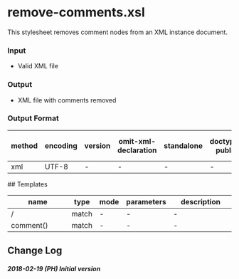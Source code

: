 # remove-comments.xsl

This stylesheet removes comment nodes from an XML instance document.

### Input

* Valid XML file

### Output

* XML file with comments removed

        


### Output Format

<table><thead><tr><th>method</th><th>encoding</th><th>version</th><th>omit-xml-declaration</th><th>standalone</th><th>doctype-public</th><th>doctype-system</th><th>cdata-section-elements</th><th>indent</th><th>media-type</th></tr></thead><tbody><tr><td>xml</td><td>UTF-8</td><td>-</td><td>-</td><td>-</td><td>-</td><td>-</td><td>-</td><td>no</td><td>-</td></tr></tbody></table>
## Templates

<table><thead><tr><th width="35%">name</th><th>type</th><th>mode</th><th>parameters</th><th width="35%">description</th></tr></thead><tbody><tr><td>/</td><td>match</td><td>-</td><td>-</td><td>-</td></tr><tr><td>comment()</td><td>match</td><td>-</td><td>-</td><td>-</td></tr></tbody></table>



## Change Log

##### 2018-02-19 (PH) Initial version

        
